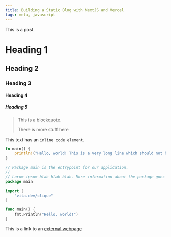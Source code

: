 ```yaml
---
title: Building a Static Blog with NextJS and Vercel
tags: meta, javascript
---
```


This is a post.

# Heading 1

## Heading 2

### Heading 3

#### Heading 4

##### Heading 5

> This is a blockquote.
>
> There is more stuff here

This text has an `inline code element`.

```rust
fn main() {
    println!("Hello, world! This is a very long line which should not be wrapped; instead, the containing box should scroll horizontally.")
}
```

```go
// Package main is the entrypoint for our application.
//
// Lorum ipsum blah blah blah. More information about the package goes here.
package main

import (
    "vita.dev/clique"
)

func main() {
    fmt.Println("Hello, world!")
}
```

This is a link to an [external webpage](https://google.com)
